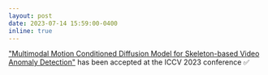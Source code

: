 ```yaml
---
layout: post
date: 2023-07-14 15:59:00-0400
inline: true
---
```


<a href='https://openaccess.thecvf.com/content/ICCV2023/html/Flaborea_Multimodal_Motion_Conditioned_Diffusion_Model_for_Skeleton-based_Video_Anomaly_Detection_ICCV_2023_paper.html'>"Multimodal Motion Conditioned Diffusion Model for Skeleton-based Video Anomaly Detection"</a> has been accepted at the ICCV 2023 conference  ✅